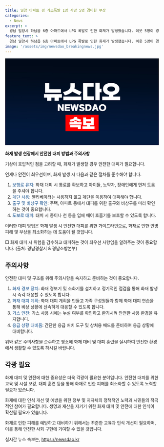 ```yaml
---
title: 밀양 아파트 펑 가스폭발 1명 사망 5명 경미한 부상
categories:
  - News
excerpt: >
  경남 밀양시 하남읍 6층 아파트에서 LPG 폭발로 인한 화재가 발생했습니다. 이웃 5명이 경미한 상처를 입었고, 34명이 대피했습니다. 화재로 1명이 사망하고, 집안 내부와 옆집이 훼손되었습니다. 119 소방대원이 진화에 성공했으며, 재산 피해 규모와 화재 원인을 조사 중입니다. LPG 저장소가 있고, 배관을 통해 전 층에서 사용하는 것으로 파악되었습니다. (사진=경남소방본부 제공)
feature_text: >
  경남 밀양시 하남읍 6층 아파트에서 LPG 폭발로 인한 화재가 발생했습니다. 이웃 5명이 경미한 상처를 입었고, 34명이 대피했습니다. 화재로 1명이 사망하고, 집안 내부와 옆집이 훼손되었습니다. 119 소방대원이 진화에 성공했으며, 재산 피해 규모와 화재 원인을 조사 중입니다. LPG 저장소가 있고, 배관을 통해 전 층에서 사용하는 것으로 파악되었습니다. (사진=경남소방본부 제공)
image: '/assets/img/newsdao_breakingnews.jpg'
---
```


<p><img src="/assets/img/newsdao_breakingnews.jpg" alt="firstkoreanews 속보" /></p>

<p><b>화재 발생 현장에서 안전한 대피 방법과 주의사항</b></p>

<p>기상이 호압적인 점을 고려할 때, 화재가 발생할 경우 안전한 대피가 필요합니다.</p>

<p>언제나 안전이 최우선이며, 화재 발생 시 다음과 같은 절차를 준수해야 합니다.</p>

<ol>
<li><span style="color: #1a5490;">보행로 유지</span>: 화재 대피 시 통로를 확보하고 아이들, 노약자, 장애인에게 먼저 도움을 주셔야 합니다.</li>
<li><span style="color: #1a5490;">계단 사용</span>: 엘리베이터는 사용하지 않고 계단을 이용하여 대피해야 합니다.</li>
<li><span style="color: #1a5490;">출구 및 비상구 확인</span>: 주택, 아파트 등에서 대피를 위한 출구와 비상구를 미리 확인하는 것이 중요합니다.</li>
<li><span style="color: #1a5490;">도보로 대피</span>: 대피 시 종이나 천 등을 입에 매어 호흡기를 보호할 수 있도록 합니다.</li>
</ol>

<p>이러한 대피 방법은 화재 발생 시 안전한 대피를 위한 가이드라인으로, 화재로 인한 인명피해 및 부상을 최소화하는 데 도움이 될 것입니다. </p>

<p>□ 화재 대피 시 위험을 감수하고 대피하는 것이 최우선 사항임을 알려주는 것이 중요합니다. (출처: 경남경찰서 &amp; 경남소방본부) </p>

<h2 data-ke-size="size26">주의사항</h2>

<p>안전한 대피 및 구조를 위해 주의사항을 숙지하고 준비하는 것이 중요합니다.</p>

<ol>
<li><span style="color: #1a5490;">화재 경보 장치</span>: 화재 경보기 및 소화기를 설치하고 정기적인 점검을 통해 화재 발생 시 즉각 대응할 수 있도록 합니다.</li>
<li><span style="color: #1a5490;">화재 대피 계획</span>: 화재 대피 계획을 만들고 가족 구성원들과 함께 화재 대피 연습을 통해 비상 상황에 신속하게 대응할 수 있도록 합니다.</li>
<li><span style="color: #1a5490;">가스 안전</span>: 가스 사용 시에는 누설 여부를 확인하고 환기시켜 안전한 사용 환경을 유지합니다.</li>
<li><span style="color: #1a5490;">응급 상황 대비품</span>: 간단한 응급 처치 도구 및 상처용 배드를 준비하여 응급 상황에 대비합니다.</li>
</ol>

<p>위와 같은 주의사항을 준수하고 평소에 화재 대비 및 대피 훈련을 실시하여 안전한 환경에서 생활할 수 있도록 하시길 바랍니다.</p>

<h2 data-ke-size="size26">각광 필요</h2>

<p>화재 대피 및 안전에 대한 중요성은 더욱 각광이 필요한 분야입니다. 안전한 대피를 위한 교육 및 시설 보강, 대피 훈련 등을 통해 화재로 인한 피해를 최소화할 수 있도록 노력할 필요가 있습니다.</p>

<p>화재에 대한 인식 개선 및 예방을 위한 정부 및 지자체의 정책적인 노력과 시민들의 적극적인 참여가 필요합니다. 생명과 재산을 지키기 위한 화재 대피 및 안전에 대한 인식이 확산될 필요가 있습니다.</p>

<p>화재로 인한 피해를 예방하고 대비하기 위해서는 꾸준한 교육과 인식 개선이 필요하며, 이를 통해 안전한 사회 구현에 기여할 수 있을 것입니다.</p>
실시간 뉴스 속보는, <a href="https://newsdao.kr" rel="dofollow">https://newsdao.kr</a>


